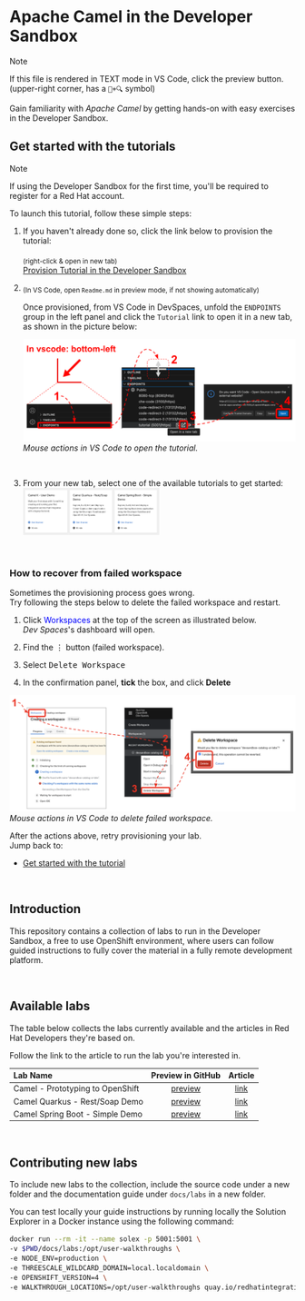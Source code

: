 # Apache Camel in the Developer Sandbox

> [!NOTE]  
> If this file is rendered in TEXT mode in VS Code, click the preview button. \
> (upper-right corner, has a `📖+🔍` symbol)

Gain familiarity with *Apache Camel* by getting hands-on with easy exercises in the Developer Sandbox.

## Get started with the tutorials

> [!NOTE]  
> If using the Developer Sandbox for the first time, you'll be required to register for a Red Hat account.

To launch this tutorial, follow these simple steps:

1. If you haven't already done so, click the link below to provision the tutorial:

    <sub>(right-click & open in new tab)</sub> \
    [Provision Tutorial in the Developer Sandbox](https://workspaces.openshift.com/#https://github.com/RedHat-Middleware-Workshops/devsandbox-camel.git)
    <!-- <a target="_blank" href="https://workspaces.openshift.com/#https://github.com/RedHat-Middleware-Workshops/devsandbox-catalog-ai-labs.git">Provision Tutorial in the Developer Sandbox</a> -->

2. <sub>(In VS Code, open `Readme.md` in preview mode, if not showing automatically)</sub>

    Once provisioned, from VS Code in DevSpaces, unfold the `ENDPOINTS` group in the left panel and click the `Tutorial` link to open it in a new tab, as shown in the picture below:

    ![](docs/labs/camel/images/tutorial-open.png)
    *Mouse actions in VS Code to open the tutorial.*

<br/>

3. From your new tab, select one of the available tutorials to get started:
    <img src="docs/labs/camel/images/tutorial-tiles.png" style="width:50%; height:auto;">

<br/>

### How to recover from failed workspace

Sometimes the provisioning process goes wrong. \
Try following the steps below to delete the failed workspace and restart.

1. Click <span style="color:blue">Workspaces</span> at the top of the screen as illustrated below. \
   *Dev Spaces*'s dashboard will open.
  
2. Find the <kbd>⋮</kbd> button (failed workspace).

3. Select <kbd>Delete Workspace</kbd>

4. In the confirmation panel, **tick** the box, and click **Delete**

![](docs/labs/camel/images/recover-workspace.png)
*Mouse actions in VS Code to delete failed workspace.*

After the actions above, retry provisioning your lab. \
Jump back to:
 - [Get started with the tutorial](#get-started-with-the-tutorial)

<br/>

## Introduction

This repository contains a collection of labs to run in the Developer Sandbox, a free to use OpenShift environment, where users can follow guided instructions to fully cover the material in a fully remote development platform.

<br>

## Available labs

The table below collects the labs currently available and the articles in Red Hat Developers they're based on.

Follow the link to the article to run the lab you're interested in.

|            Lab Name             | Preview in GitHub | Article | 
|:--------------------------------|:-------:|:-----------------:|
| Camel - Prototyping to OpenShift             | [preview](docs/labs/camelk/walkthrough.adoc) | [link](https://developers.redhat.com/articles/2023/03/09/try-camel-k-developer-sandbox)
| Camel Quarkus - Rest/Soap Demo  | [preview](docs/labs/camelq/walkthrough.adoc)| [link](https://developers.redhat.com/articles/2023/10/06/try-camel-quarkus-developer-sandbox-red-hat-openshift)
| Camel Spring Boot - Simple Demo  | [preview](docs/labs/camelsb/walkthrough.adoc)| [link](https://developers.redhat.com/articles/2023/02/10/how-run-camel-spring-boot-red-hat-developer-sandbox)


<br/>

## Contributing new labs

To include new labs to the collection, include the source code under a new folder and the documentation guide under `docs/labs` in a new folder.

You can test locally your guide instructions by running locally the Solution Explorer in a Docker instance using the following command:

```bash
docker run --rm -it --name solex -p 5001:5001 \
-v $PWD/docs/labs:/opt/user-walkthroughs \
-e NODE_ENV=production \
-e THREESCALE_WILDCARD_DOMAIN=local.localdomain \
-e OPENSHIFT_VERSION=4 \
-e WALKTHROUGH_LOCATIONS=/opt/user-walkthroughs quay.io/redhatintegration/tutorial-web-app:latest
```